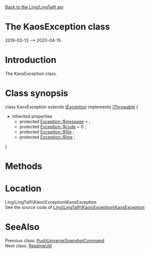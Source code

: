 [Back to the Ling/LingTalfi api](https://github.com/lingtalfi/LingTalfi/blob/master/doc/api/Ling/LingTalfi.md)



The KaosException class
================
2019-03-13 --> 2020-04-15






Introduction
============

The KaosException class.



Class synopsis
==============


class <span class="pl-k">KaosException</span> extends [\Exception](http://php.net/manual/en/class.exception.php) implements [\Throwable](http://php.net/manual/en/class.throwable.php) {

- Inherited properties
    - protected  [Exception::$message](#property-message) =  ;
    - protected  [Exception::$code](#property-code) = 0 ;
    - protected  [Exception::$file](#property-file) ;
    - protected  [Exception::$line](#property-line) ;

}






Methods
==============






Location
=============
Ling\LingTalfi\Kaos\Exception\KaosException<br>
See the source code of [Ling\LingTalfi\Kaos\Exception\KaosException](https://github.com/lingtalfi/LingTalfi/blob/master/Kaos/Exception/KaosException.php)



SeeAlso
==============
Previous class: [PushUniverseSnapshotCommand](https://github.com/lingtalfi/LingTalfi/blob/master/doc/api/Ling/LingTalfi/Kaos/Command/PushUniverseSnapshotCommand.md)<br>Next class: [ReadmeUtil](https://github.com/lingtalfi/LingTalfi/blob/master/doc/api/Ling/LingTalfi/Kaos/Util/ReadmeUtil.md)<br>

